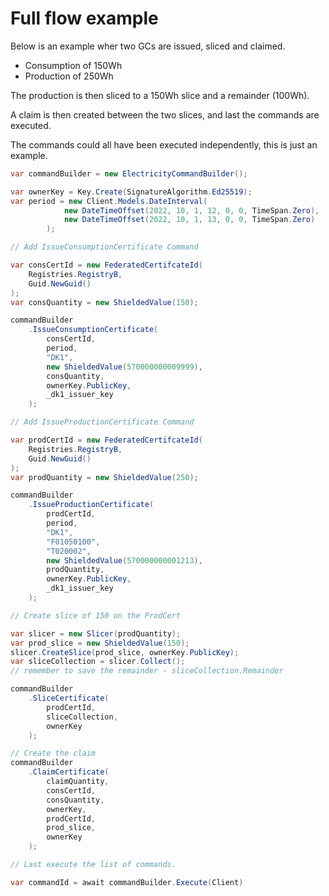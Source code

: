 # Full flow example

Below is an example wher two GCs are issued, sliced and claimed.

- Consumption of 150Wh
- Production of 250Wh

The production is then sliced to a 150Wh slice and a remainder (100Wh).

A claim is then created between the two slices, and last the commands are executed.

The commands could all have been executed independently, this is just an example.

```csharp
var commandBuilder = new ElectricityCommandBuilder();

var ownerKey = Key.Create(SignatureAlgorithm.Ed25519);
var period = new Client.Models.DateInterval(
            new DateTimeOffset(2022, 10, 1, 12, 0, 0, TimeSpan.Zero),
            new DateTimeOffset(2022, 10, 1, 13, 0, 0, TimeSpan.Zero)
        );

// Add IssueConsumptionCertificate Command

var consCertId = new FederatedCertifcateId(
    Registries.RegistryB,
    Guid.NewGuid()
);
var consQuantity = new ShieldedValue(150);

commandBuilder
    .IssueConsumptionCertificate(
        consCertId,
        period,
        "DK1",
        new ShieldedValue(570000000009999),
        consQuantity,
        ownerKey.PublicKey,
        _dk1_issuer_key
    );

// Add IssueProductionCertificate Command

var prodCertId = new FederatedCertifcateId(
    Registries.RegistryB,
    Guid.NewGuid()
);
var prodQuantity = new ShieldedValue(250);

commandBuilder
    .IssueProductionCertificate(
        prodCertId,
        period,
        "DK1",
        "F01050100",
        "T020002",
        new ShieldedValue(570000000001213),
        prodQuantity,
        ownerKey.PublicKey,
        _dk1_issuer_key
    );

// Create slice of 150 on the ProdCert

var slicer = new Slicer(prodQuantity);
var prod_slice = new ShieldedValue(150);
slicer.CreateSlice(prod_slice, ownerKey.PublicKey);
var sliceCollection = slicer.Collect();
// remember to save the remainder - sliceCollection.Remainder

commandBuilder
    .SliceCertificate(
        prodCertId,
        sliceCollection,
        ownerKey
    );

// Create the claim
commandBuilder
    .ClaimCertificate(
        claimQuantity,
        consCertId,
        consQuantity,
        ownerKey,
        prodCertId,
        prod_slice,
        ownerKey
    );

// Last execute the list of commands.

var commandId = await commandBuilder.Execute(Client)
```
